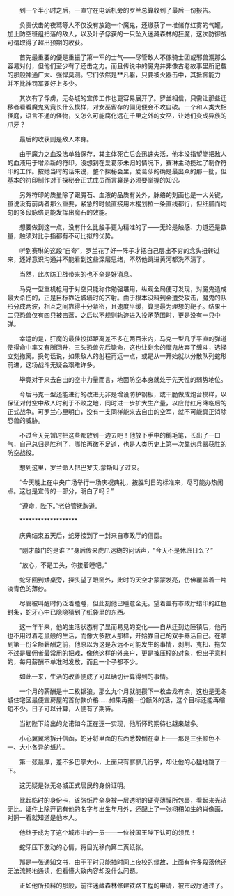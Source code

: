 　　到一个半小时之后，一直守在电话机旁的罗兰总算收到了最后一份报告。

　　负责伏击的夜莺等人不仅没有放跑一个魔鬼，还缴获了一堆储存红雾的气罐。加上防空班组扫落的敌人，以及叶子俘获的一只坠入迷藏森林的狂魔，这次防御战可谓取得了超出预期的收获。

　　首先最重要的便是重振了第一军的士气——尽管敌人不像骑士团或邪兽潮那么容易对付，但他们至少有了还击之力。而且传说中的魔鬼并非像古老故事里所记载的那般神通广大、强悍莫测。它们依然是**凡躯，只要被火器击中，其抵御能力并不比神罚军要好上多少。

　　其次有了俘虏，无冬城的宣传工作也更容易展开了。罗兰相信，只需让那些迁移者看看魔鬼究竟长什么模样，对女巫留存的偏见便会不攻自破。一个和人类大相径庭，语言不通的怪物，又怎么可能腐化远在千里之外的女巫，让她们变成异族的爪牙？

　　最后的收获则是敌人本身。

　　由于魔力之血没法单独保存，其主体死亡后会迅速失活，他本没指望能把敌人的血液用于增添新的符印。没想到在爱葛莎未归的情况下，赛琳主动揽过了制作符印的工作。按她当时的话来说，整个探秘会里，爱葛莎的确是最出众的那一批，但基本的符印制作对于探秘会正式成员而言算是必须要掌握的知识。

　　另外符印的质量除了跟魔石、血液的品质有关外，脉络的刻画也是一大关键，虽说没有前两者那么重要，紧急的时候直接用木棍划拉一条直线都行，但细腻而均匀的多段脉络更能发挥出魔石的效能。

　　想要做到这一点，没有什么比触手更为精准的了——无论是触感、力道还是数量，触须对比手指都有不可比拟的优势。

　　听到赛琳的这段“自夸”，罗兰花了好一阵子才把自己层出不穷的念头扭转过来，还好意识沟通并不能看到这些深层思绪，不然他跳进黄河都洗不清了。

　　当然，此次防卫战带来的也不全是好消息。

　　马克一型重机枪用于对空只能称作勉强堪用，纵观全局便可发现，对魔鬼造成最大杀伤的，正是目标靠近城墙时的齐射。由于根本没料到会遭受攻击，魔鬼的队形分成两波，相互之间靠得十分紧密，且速度平缓，算是最为理想的靶子。结果十二只恐兽仅有四只被击落，之后以不规则轨迹进入投矛范围时，更是没有一只中弹。

　　幸运的是，狂魔的最佳投掷距离差不多在两百米内，马克一型几乎平直的弹道使得命中率又有所回升，三头恐兽先后毙命，这也让剩余的魔鬼放弃了缠斗，选择立刻撤离。换句话说，如果敌人的射程再远一点，或是从一开始就以分散队列蛇形前进，这场战斗无疑会艰难许多。

　　毕竟对于来去自由的空中力量而言，地面防空本身就处于先天性的弱势地位。

　　今后马克一型还能进行的改进无非是增设防护钢板，或干脆做成炮台模样，以保证对付空中敌人时利于不败之地，同时进一步扩大生产量，以应付红月降临后的正式战争。可罗兰心里明白，没有一支同样能来去自由的空军，就不可能真正消除恐兽的威胁。

　　不过今天先暂时把这些都放到一边去吧！他放下手中的鹅毛笔，长出了一口气，自己总归是胜利了，哪怕再微不足道，也是人类历史上第一次靠热兵器获胜的防空战役。

　　想到这里，罗兰命人把巴罗夫.蒙斯叫了过来。

　　“今天晚上在中央广场举行一场庆祝典礼，按胜利日的标准来，尽可能办热闹点。这也是宣传的一部分，明白了吗？”

　　“遵命，陛下。”老总管抚胸道。

　　*******************

　　庆典结束五天后，蛇牙接到了一封来自市政厅的信函。

　　“刚才敲门的是谁？”身后传来虎爪迷糊的问话声，“今天不是休班日么？”

　　“放心，不是工头，你接着睡吧。”

　　蛇牙回到矮桌旁，探头望了眼窗外，此时的天空才蒙蒙发亮，仿佛覆盖着一片淡青色的薄纱。

　　尽管被叫醒时仍泛着瞌睡，但此刻他已睡意全无。望着盖有市政厅蜡印的红色封条，蛇牙心中已隐隐猜到了纸袋里的东西。

　　这一年半来，他的生活状态有了显而易见的变化——自从迁到边陲镇后，他再也不用过着老鼠般的生活，而像大多数人那样，开始靠自己的双手养活自己。在拿到第一份全额薪酬之前，他原以为这是永远不可能发生的事情，剥削、克扣、拖欠不过是雇佣者最常用的把戏，像他这样的外来户，更是被压榨的对象，但出乎意料的，每月薪酬不单准时发放，而且一个子都不少。

　　如此一来，生活的改善便成了可以确切计算得到的事情。

　　一个月的薪酬是十二枚银狼，那么九个月就能攒下一枚金龙有余，这也是无冬城住宅区最便宜房屋的首付款价格……如果再接一份额外的活，这个目标还能再缩短不少。日子可以计算，人便有了期待。

　　当初陛下给出的允诺如今正在逐一实现，他所怀的期待也越来越多。

　　小心翼翼地拆开信函，蛇牙将里面的东西悉数倒在桌上——那是三张颜色不一、大小各异的纸片。

　　第一张最厚，差不多巴掌大小，上面只有寥寥几行字，却让他的心猛地跳了一下。

　　这无疑是张无冬城正式居民的身份证明。

　　比起临时的身份卡，该张纸片全身被一层透明的硬壳薄膜所包裹，看起来光洁无比。证件上除开记有他的名字与出生年月外，还配上了一张栩栩如生的肖像画，对照一看就知道是他本人。

　　他终于成为了这个城市中的一员——一位被国王陛下认可的领民！

　　蛇牙压下激动的心情，将目光移向第二页纸张。

　　那是一张通知文书，由于平时只能抽时间上夜校的缘故，上面有许多段落他还无法流畅地通读，但看懂大致内容却没什么问题。

　　正如他所预料的那般，前往迷藏森林修建铁路工程的申请，被市政厅通过了。
